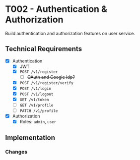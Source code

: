 # T002 - Authentication & Authorization

Build authentication and authorization features on user service.

## Technical Requirements

- [x] Authentication
  - [x] JWT
  - [x] `POST /v1/register`
    - [ ] ~~OAuth and Google Idp?~~
  - [x] `POST /v1/register/verify`
  - [x] `POST /v1/login`
  - [x] `POST /v1/logout`
  - [x] `GET /v1/token`
  - [ ] `GET /v1/profile`
  - [ ] `PATCH /v1/profile`
- [x] Authorization
  - [x] Roles: `admin`, `user`

## Implementation

### Changes
